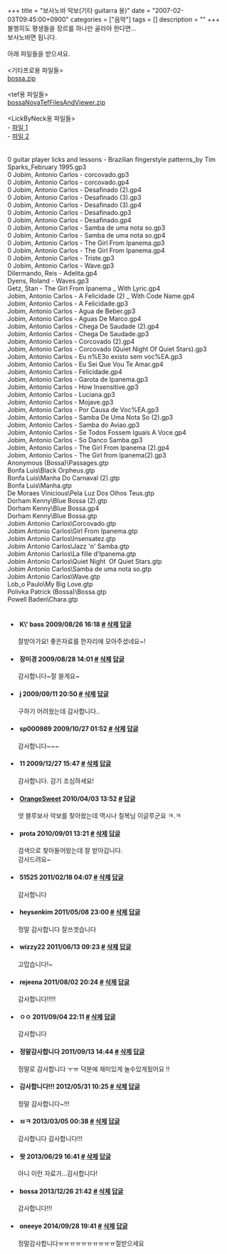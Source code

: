 +++
title = "보사노바 악보(기타 guitarra 용)"
date = "2007-02-03T09:45:00+0900"
categories = ["음악"]
tags = []
description = ""
+++
<span class="copyright_entry" style="display:block;" title="보사노바 악보(기타 guitarra 용)@@**@@http://shed.egloos.com/1502802"></span>불행히도 평생들을 장르를 하나만 골라야 한다면...
<br>보사노바면 됩니다.
<br>
<br>아래 파일들을 받으셔요.
<br>
<br>&lt;기타프로용 파일들&gt;
<br>
<a href="http://pds5.egloos.com/pds/200702/03/82/bossa.zip">bossa.zip</a>
<br>
<br>&lt;tef용 파일들&gt;
<br>
<a href="http://pds17.egloos.com/pds/200908/29/82/bossaNovaTefFilesAndViewer.zip">bossaNovaTefFilesAndViewer.zip</a>
<br>
<br>&lt;LickByNeck용 파일들&gt;
<br>- 
<a href="http://sadbuttrue.tistory.com/attachment/cfile6.uf@2047560F4A97F95D4DB177.zip">파일 1</a>
<br>- 
<a href="http://sadbuttrue.tistory.com/attachment/cfile3.uf@1129C2274A97F8C3396779.zip">파일 2</a>
<br>
<br>
<br>0 guitar player licks and lessons - Brazilian fingerstyle patterns_by Tim Sparks_February 1995.gp3
<br>0 Jobim, Antonio Carlos - corcovado.gp3
<br>0 Jobim, Antonio Carlos - corcovado.gp4
<br>0 Jobim, Antonio Carlos - Desafinado (2).gp4
<br>0 Jobim, Antonio Carlos - Desafinado (3).gp3
<br>0 Jobim, Antonio Carlos - Desafinado (3).gp4
<br>0 Jobim, Antonio Carlos - Desafinado.gp3
<br>0 Jobim, Antonio Carlos - Desafinado.gp4
<br>0 Jobim, Antonio Carlos - Samba de uma nota so.gp3
<br>0 Jobim, Antonio Carlos - Samba de uma nota so.gp4
<br>0 Jobim, Antonio Carlos - The Girl From Ipanema.gp3
<br>0 Jobim, Antonio Carlos - The Girl From Ipanema.gp4
<br>0 Jobim, Antonio Carlos - Triste.gp3
<br>0 Jobim, Antonio Carlos - Wave.gp3
<br>Dilermando, Reis - Adelita.gp4
<br>Dyens, Roland - Waves.gp3
<br>Getz, Stan - The Girl From Ipanema _ With Lyric.gp4
<br>Jobim, Antonio Carlos - A Felicidade (2) _ With Code Name.gp4
<br>Jobim, Antonio Carlos - A Felicidade.gp3
<br>Jobim, Antonio Carlos - Agua de Beber.gp3
<br>Jobim, Antonio Carlos - Aguas De Marco.gp4
<br>Jobim, Antonio Carlos - Chega De Saudade (2).gp4
<br>Jobim, Antonio Carlos - Chega De Saudade.gp3
<br>Jobim, Antonio Carlos - Corcovado (2).gp4
<br>Jobim, Antonio Carlos - Corcovado (Quiet Night Of Quiet Stars).gp3
<br>Jobim, Antonio Carlos - Eu n%E3o existo sem voc%EA.gp3
<br>Jobim, Antonio Carlos - Eu Sei Que Vou Te Amar.gp4
<br>Jobim, Antonio Carlos - Felicidade.gp4
<br>Jobim, Antonio Carlos - Garota de Ipanema.gp3
<br>Jobim, Antonio Carlos - How Insensitive.gp3
<br>Jobim, Antonio Carlos - Luciana.gp3
<br>Jobim, Antonio Carlos - Mojave.gp3
<br>Jobim, Antonio Carlos - Por Causa de Voc%EA.gp3
<br>Jobim, Antonio Carlos - Samba De Uma Nota So (2).gp3
<br>Jobim, Antonio Carlos - Samba do Aviao.gp3
<br>Jobim, Antonio Carlos - Se Todos Fossem Iguais A Voce.gp4
<br>Jobim, Antonio Carlos - So Danco Samba.gp3
<br>Jobim, Antonio Carlos - The Girl From Ipanema (2).gp4
<br>Jobim, Antonio Carlos - The Girl from Ipanema(2).gp3
<br>Anonymous (Bossa)\Passages.gtp
<br>Bonfa Luis\Black Orpheus.gtp
<br>Bonfa Luis\Manha Do Carnaval (2).gtp
<br>Bonfa Luis\Manha.gtp
<br>De Moraes Vinicious\Pela Luz Dos Olhos Teus.gtp
<br>Dorham Kenny\Blue Bossa (2).gtp
<br>Dorham Kenny\Blue Bossa.gp4
<br>Dorham Kenny\Blue Bossa.gtp
<br>Jobim Antonio Carlos\Corcovado.gtp
<br>Jobim Antonio Carlos\Girl From Ipanema.gtp
<br>Jobim Antonio Carlos\Insensatez.gtp
<br>Jobim Antonio Carlos\Jazz 'n' Samba.gtp
<br>Jobim Antonio Carlos\La fille d'Ipanema.gtp
<br>Jobim Antonio Carlos\Quiet Night&nbsp; Of Quiet Stars.gtp
<br>Jobim Antonio Carlos\Samba de uma nota so.gtp
<br>Jobim Antonio Carlos\Wave.gtp
<br>Lob_o Paulo\My Big Love.gtp
<br>Polivka Patrick (Bossa)\Bossa.gtp
<br>Powell Baden\Chara.gtp
<br>
<br> 
<!--
       <rdf:RDF xmlns:rdf="http://www.w3.org/1999/02/22-rdf-syntax-ns#"
		    xmlns:dc="http://purl.org/dc/elements/1.1/"
		    xmlns:trackback="http://madskills.com/public/xml/rss/module/trackback/">
       <rdf:Description
	        rdf:about="http://shed.egloos.com/1502802"
	        dc:identifier="http://shed.egloos.com/1502802"
	        dc:title="보사노바 악보(기타 guitarra 용)"
	        trackback:ping="http://shed.egloos.com/tb/1502802"/>
       </rdf:RDF>
       -->

<ul><li class="comment_item"> <h4 class="comment_writer_info"> <span class="comment_gravatar"><img src="http://md.egloos.com/img/eg/profile_anonymous.jpg" alt=""></span> <span class="comment_writer">K\' bass</span> <span class="comment_datetime" title="2009/08/26 16:18">2009/08/26 16:18</span> <span class="comment_link"><a name="7385547" href="http://shed.egloos.com/1502802#7385547" title="#">#</a> </span> <span class="comment_admin"> <a href="#" onclick="delComment_view('a0003782','1502802','7385547','','','0'); return false;">삭제</a> <a href="javascript:;" onclick="replyComment('replyform1502802','1502802','7385547',5,'','http://', '', 'http://shed.egloos.com/1502802#cmt','','0'); return false;" title="답글">답글</a> </span> <span class="comment_security"></span> </h4>
 <div id="comment_7385547">
  잘받아가요! 좋은자료를 한자리에 모아주셨네요~!
 </div> 
 <div id="reply1502802_7385547" class="comment_write reply_write" style="display:none;"></div> </li>
<li class="comment_item"> <h4 class="comment_writer_info"> <span class="comment_gravatar"><img src="http://md.egloos.com/img/eg/profile_anonymous.jpg" alt=""></span> <span class="comment_writer">장미경</span> <span class="comment_datetime" title="2009/08/28 14:01">2009/08/28 14:01</span> <span class="comment_link"><a name="7387778" href="http://shed.egloos.com/1502802#7387778" title="#">#</a> </span> <span class="comment_admin"> <a href="#" onclick="delComment_view('a0003782','1502802','7387778','','','0'); return false;">삭제</a> <a href="javascript:;" onclick="replyComment('replyform1502802','1502802','7387778',5,'','http://', '', 'http://shed.egloos.com/1502802#cmt','','0'); return false;" title="답글">답글</a> </span> <span class="comment_security"></span> </h4>
 <div id="comment_7387778">
  감사합니다~잘 쓸게요~
 </div> 
 <div id="reply1502802_7387778" class="comment_write reply_write" style="display:none;"></div> </li>
<li class="comment_item"> <h4 class="comment_writer_info"> <span class="comment_gravatar"><img src="http://md.egloos.com/img/eg/profile_anonymous.jpg" alt=""></span> <span class="comment_writer">j</span> <span class="comment_datetime" title="2009/09/11 20:50">2009/09/11 20:50</span> <span class="comment_link"><a name="7403063" href="http://shed.egloos.com/1502802#7403063" title="#">#</a> </span> <span class="comment_admin"> <a href="#" onclick="delComment_view('a0003782','1502802','7403063','','','0'); return false;">삭제</a> <a href="javascript:;" onclick="replyComment('replyform1502802','1502802','7403063',5,'','http://', '', 'http://shed.egloos.com/1502802#cmt','','0'); return false;" title="답글">답글</a> </span> <span class="comment_security"></span> </h4>
 <div id="comment_7403063">
  구하기 어려웠는데 감사합니다..
  <br>
 </div> 
 <div id="reply1502802_7403063" class="comment_write reply_write" style="display:none;"></div> </li>
<li class="comment_item"> <h4 class="comment_writer_info"> <span class="comment_gravatar"><img src="http://md.egloos.com/img/eg/profile_anonymous.jpg" alt=""></span> <span class="comment_writer">sp000989</span> <span class="comment_datetime" title="2009/10/27 01:52">2009/10/27 01:52</span> <span class="comment_link"><a name="7448471" href="http://shed.egloos.com/1502802#7448471" title="#">#</a> </span> <span class="comment_admin"> <a href="#" onclick="delComment_view('a0003782','1502802','7448471','','','0'); return false;">삭제</a> <a href="javascript:;" onclick="replyComment('replyform1502802','1502802','7448471',5,'','http://', '', 'http://shed.egloos.com/1502802#cmt','','0'); return false;" title="답글">답글</a> </span> <span class="comment_security"></span> </h4>
 <div id="comment_7448471">
  감사합니다~~~
  <br>
 </div> 
 <div id="reply1502802_7448471" class="comment_write reply_write" style="display:none;"></div> </li>
<li class="comment_item"> <h4 class="comment_writer_info"> <span class="comment_gravatar"><img src="http://md.egloos.com/img/eg/profile_anonymous.jpg" alt=""></span> <span class="comment_writer">11</span> <span class="comment_datetime" title="2009/12/27 15:47">2009/12/27 15:47</span> <span class="comment_link"><a name="7509485" href="http://shed.egloos.com/1502802#7509485" title="#">#</a> </span> <span class="comment_admin"> <a href="#" onclick="delComment_view('a0003782','1502802','7509485','','','0'); return false;">삭제</a> <a href="javascript:;" onclick="replyComment('replyform1502802','1502802','7509485',5,'','http://', '', 'http://shed.egloos.com/1502802#cmt','','0'); return false;" title="답글">답글</a> </span> <span class="comment_security"></span> </h4>
 <div id="comment_7509485">
  감사합니다. 감기 조심하세요!
 </div> 
 <div id="reply1502802_7509485" class="comment_write reply_write" style="display:none;"></div> </li>
<li class="comment_item"> <h4 class="comment_writer_info"> <span class="comment_gravatar"><a href="http://SweetO.egloos.com" title="http://SweetO.egloos.com"><img src="http://profile.egloos.net/e0067971_50.jpg" alt=""></a></span> <span class="comment_writer"><a href="http://SweetO.egloos.com" title="http://SweetO.egloos.com" target="_blank">OrangeSweet</a></span> <span class="comment_datetime" title="2010/04/03 13:52">2010/04/03 13:52</span> <span class="comment_link"><a name="7662209" href="http://shed.egloos.com/1502802#7662209" title="#">#</a> </span> <span class="comment_admin"> <a href="javascript:;" onclick="replyComment('replyform1502802','1502802','7662209',5,'','http://', '', 'http://shed.egloos.com/1502802#cmt','','1'); return false;" title="답글">답글</a> </span> <span class="comment_security"></span> </h4>
 <div id="comment_7662209">
  엇 블루보사 악보를 찾아왔는데 역시나 칠복님 이글루군요 ㅋ.ㅋ
 </div> 
 <div id="reply1502802_7662209" class="comment_write reply_write" style="display:none;"></div> </li>
<li class="comment_item"> <h4 class="comment_writer_info"> <span class="comment_gravatar"><img src="http://md.egloos.com/img/eg/profile_anonymous.jpg" alt=""></span> <span class="comment_writer">prota</span> <span class="comment_datetime" title="2010/09/01 13:21">2010/09/01 13:21</span> <span class="comment_link"><a name="7859346" href="http://shed.egloos.com/1502802#7859346" title="#">#</a> </span> <span class="comment_admin"> <a href="#" onclick="delComment_view('a0003782','1502802','7859346','','','0'); return false;">삭제</a> <a href="javascript:;" onclick="replyComment('replyform1502802','1502802','7859346',5,'','http://', '', 'http://shed.egloos.com/1502802#cmt','','0'); return false;" title="답글">답글</a> </span> <span class="comment_security"></span> </h4>
 <div id="comment_7859346">
  검색으로 찾아들어왔는데 잘 받아갑니다. 
  <br>감사드려요~
 </div> 
 <div id="reply1502802_7859346" class="comment_write reply_write" style="display:none;"></div> </li>
<li class="comment_item"> <h4 class="comment_writer_info"> <span class="comment_gravatar"><img src="http://md.egloos.com/img/eg/profile_anonymous.jpg" alt=""></span> <span class="comment_writer">51525</span> <span class="comment_datetime" title="2011/02/18 04:07">2011/02/18 04:07</span> <span class="comment_link"><a name="8023765" href="http://shed.egloos.com/1502802#8023765" title="#">#</a> </span> <span class="comment_admin"> <a href="#" onclick="delComment_view('a0003782','1502802','8023765','','','0'); return false;">삭제</a> <a href="javascript:;" onclick="replyComment('replyform1502802','1502802','8023765',5,'','http://', '', 'http://shed.egloos.com/1502802#cmt','','0'); return false;" title="답글">답글</a> </span> <span class="comment_security"></span> </h4>
 <div id="comment_8023765">
  감사합니다
 </div> 
 <div id="reply1502802_8023765" class="comment_write reply_write" style="display:none;"></div> </li>
<li class="comment_item"> <h4 class="comment_writer_info"> <span class="comment_gravatar"><img src="http://md.egloos.com/img/eg/profile_anonymous.jpg" alt=""></span> <span class="comment_writer">heysenkim</span> <span class="comment_datetime" title="2011/05/08 23:00">2011/05/08 23:00</span> <span class="comment_link"><a name="8096512" href="http://shed.egloos.com/1502802#8096512" title="#">#</a> </span> <span class="comment_admin"> <a href="#" onclick="delComment_view('a0003782','1502802','8096512','','','0'); return false;">삭제</a> <a href="javascript:;" onclick="replyComment('replyform1502802','1502802','8096512',5,'','http://', '', 'http://shed.egloos.com/1502802#cmt','','0'); return false;" title="답글">답글</a> </span> <span class="comment_security"></span> </h4>
 <div id="comment_8096512">
  정말 감사합니다 잘쓰겟습니다
  <br>
 </div> 
 <div id="reply1502802_8096512" class="comment_write reply_write" style="display:none;"></div> </li>
<li class="comment_item"> <h4 class="comment_writer_info"> <span class="comment_gravatar"><img src="http://md.egloos.com/img/eg/profile_anonymous.jpg" alt=""></span> <span class="comment_writer">wizzy22</span> <span class="comment_datetime" title="2011/06/13 09:23">2011/06/13 09:23</span> <span class="comment_link"><a name="8127809" href="http://shed.egloos.com/1502802#8127809" title="#">#</a> </span> <span class="comment_admin"> <a href="#" onclick="delComment_view('a0003782','1502802','8127809','','','0'); return false;">삭제</a> <a href="javascript:;" onclick="replyComment('replyform1502802','1502802','8127809',5,'','http://', '', 'http://shed.egloos.com/1502802#cmt','','0'); return false;" title="답글">답글</a> </span> <span class="comment_security"></span> </h4>
 <div id="comment_8127809">
  고맙습니다!~
 </div> 
 <div id="reply1502802_8127809" class="comment_write reply_write" style="display:none;"></div> </li>
<li class="comment_item"> <h4 class="comment_writer_info"> <span class="comment_gravatar"><img src="http://md.egloos.com/img/eg/profile_anonymous.jpg" alt=""></span> <span class="comment_writer">rejeena</span> <span class="comment_datetime" title="2011/08/02 20:24">2011/08/02 20:24</span> <span class="comment_link"><a name="8173141" href="http://shed.egloos.com/1502802#8173141" title="#">#</a> </span> <span class="comment_admin"> <a href="#" onclick="delComment_view('a0003782','1502802','8173141','','','0'); return false;">삭제</a> <a href="javascript:;" onclick="replyComment('replyform1502802','1502802','8173141',5,'','http://', '', 'http://shed.egloos.com/1502802#cmt','','0'); return false;" title="답글">답글</a> </span> <span class="comment_security"></span> </h4>
 <div id="comment_8173141">
  감사합니다!!!!!
 </div> 
 <div id="reply1502802_8173141" class="comment_write reply_write" style="display:none;"></div> </li>
<li class="comment_item"> <h4 class="comment_writer_info"> <span class="comment_gravatar"><img src="http://md.egloos.com/img/eg/profile_anonymous.jpg" alt=""></span> <span class="comment_writer">ㅇㅇ</span> <span class="comment_datetime" title="2011/09/04 22:11">2011/09/04 22:11</span> <span class="comment_link"><a name="8202879" href="http://shed.egloos.com/1502802#8202879" title="#">#</a> </span> <span class="comment_admin"> <a href="#" onclick="delComment_view('a0003782','1502802','8202879','','','0'); return false;">삭제</a> <a href="javascript:;" onclick="replyComment('replyform1502802','1502802','8202879',5,'','http://', '', 'http://shed.egloos.com/1502802#cmt','','0'); return false;" title="답글">답글</a> </span> <span class="comment_security"></span> </h4>
 <div id="comment_8202879">
  감사합니다
 </div> 
 <div id="reply1502802_8202879" class="comment_write reply_write" style="display:none;"></div> </li>
<li class="comment_item"> <h4 class="comment_writer_info"> <span class="comment_gravatar"><img src="http://md.egloos.com/img/eg/profile_anonymous.jpg" alt=""></span> <span class="comment_writer">정말감사합니다</span> <span class="comment_datetime" title="2011/09/13 14:44">2011/09/13 14:44</span> <span class="comment_link"><a name="8209100" href="http://shed.egloos.com/1502802#8209100" title="#">#</a> </span> <span class="comment_admin"> <a href="#" onclick="delComment_view('a0003782','1502802','8209100','','','0'); return false;">삭제</a> <a href="javascript:;" onclick="replyComment('replyform1502802','1502802','8209100',5,'','http://', '', 'http://shed.egloos.com/1502802#cmt','','0'); return false;" title="답글">답글</a> </span> <span class="comment_security"></span> </h4>
 <div id="comment_8209100">
  정말로 감사합니다 ㅜㅠ 덕분에 재미있게 놀수있게됬어요 !!
 </div> 
 <div id="reply1502802_8209100" class="comment_write reply_write" style="display:none;"></div> </li>
<li class="comment_item"> <h4 class="comment_writer_info"> <span class="comment_gravatar"><img src="http://md.egloos.com/img/eg/profile_anonymous.jpg" alt=""></span> <span class="comment_writer">감사합니다!!!</span> <span class="comment_datetime" title="2012/05/31 10:25">2012/05/31 10:25</span> <span class="comment_link"><a name="8389781" href="http://shed.egloos.com/1502802#8389781" title="#">#</a> </span> <span class="comment_admin"> <a href="#" onclick="delComment_view('a0003782','1502802','8389781','','','0'); return false;">삭제</a> <a href="javascript:;" onclick="replyComment('replyform1502802','1502802','8389781',5,'','http://', '', 'http://shed.egloos.com/1502802#cmt','','0'); return false;" title="답글">답글</a> </span> <span class="comment_security"></span> </h4>
 <div id="comment_8389781">
  정말 감사합니다~!!!
 </div> 
 <div id="reply1502802_8389781" class="comment_write reply_write" style="display:none;"></div> </li>
<li class="comment_item"> <h4 class="comment_writer_info"> <span class="comment_gravatar"><img src="http://md.egloos.com/img/eg/profile_anonymous.jpg" alt=""></span> <span class="comment_writer">ㅂㅋ</span> <span class="comment_datetime" title="2013/03/05 00:38">2013/03/05 00:38</span> <span class="comment_link"><a name="8543244" href="http://shed.egloos.com/1502802#8543244" title="#">#</a> </span> <span class="comment_admin"> <a href="#" onclick="delComment_view('a0003782','1502802','8543244','','','0'); return false;">삭제</a> <a href="javascript:;" onclick="replyComment('replyform1502802','1502802','8543244',5,'','http://', '', 'http://shed.egloos.com/1502802#cmt','','0'); return false;" title="답글">답글</a> </span> <span class="comment_security"></span> </h4>
 <div id="comment_8543244">
  감사합니다 감사합니다!!!
 </div> 
 <div id="reply1502802_8543244" class="comment_write reply_write" style="display:none;"></div> </li>
<li class="comment_item"> <h4 class="comment_writer_info"> <span class="comment_gravatar"><img src="http://md.egloos.com/img/eg/profile_anonymous.jpg" alt=""></span> <span class="comment_writer">왓</span> <span class="comment_datetime" title="2013/06/29 16:41">2013/06/29 16:41</span> <span class="comment_link"><a name="8587506" href="http://shed.egloos.com/1502802#8587506" title="#">#</a> </span> <span class="comment_admin"> <a href="#" onclick="delComment_view('a0003782','1502802','8587506','','','0'); return false;">삭제</a> <a href="javascript:;" onclick="replyComment('replyform1502802','1502802','8587506',5,'','http://', '', 'http://shed.egloos.com/1502802#cmt','','0'); return false;" title="답글">답글</a> </span> <span class="comment_security"></span> </h4>
 <div id="comment_8587506">
  아니 이런 자료가...감사합니다!
 </div> 
 <div id="reply1502802_8587506" class="comment_write reply_write" style="display:none;"></div> </li>
<li class="comment_item"> <h4 class="comment_writer_info"> <span class="comment_gravatar"><img src="http://md.egloos.com/img/eg/profile_anonymous.jpg" alt=""></span> <span class="comment_writer">bossa</span> <span class="comment_datetime" title="2013/12/26 21:42">2013/12/26 21:42</span> <span class="comment_link"><a name="8638984" href="http://shed.egloos.com/1502802#8638984" title="#">#</a> </span> <span class="comment_admin"> <a href="#" onclick="delComment_view('a0003782','1502802','8638984','','','0'); return false;">삭제</a> <a href="javascript:;" onclick="replyComment('replyform1502802','1502802','8638984',5,'','http://', '', 'http://shed.egloos.com/1502802#cmt','','0'); return false;" title="답글">답글</a> </span> <span class="comment_security"></span> </h4>
 <div id="comment_8638984">
  감사합니다!!!
 </div> 
 <div id="reply1502802_8638984" class="comment_write reply_write" style="display:none;"></div> </li>
<li class="comment_item"> <h4 class="comment_writer_info"> <span class="comment_gravatar"><img src="http://md.egloos.com/img/eg/profile_anonymous.jpg" alt=""></span> <span class="comment_writer">oneeye</span> <span class="comment_datetime" title="2014/09/28 19:41">2014/09/28 19:41</span> <span class="comment_link"><a name="8697725" href="http://shed.egloos.com/1502802#8697725" title="#">#</a> </span> <span class="comment_admin"> <a href="#" onclick="delComment_view('a0003782','1502802','8697725','','','0'); return false;">삭제</a> <a href="javascript:;" onclick="replyComment('replyform1502802','1502802','8697725',5,'','http://', '', 'http://shed.egloos.com/1502802#cmt','','0'); return false;" title="답글">답글</a> </span> <span class="comment_security"></span> </h4>
 <div id="comment_8697725">
  정말감사합니다ㅠㅠㅠㅠㅠㅠㅠㅠㅠㅠ절받으세요
 </div> 
 <div id="reply1502802_8697725" class="comment_write reply_write" style="display:none;"></div> </li></ul>
